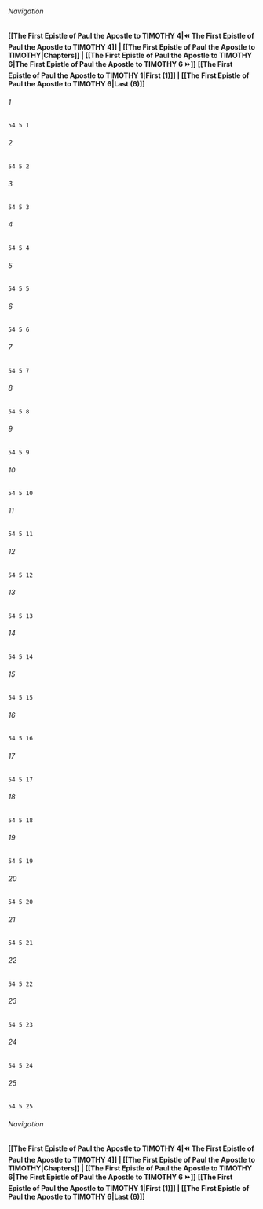 
###### Navigation
**[[The First Epistle of Paul the Apostle to TIMOTHY 4|⏪ The First Epistle of Paul the Apostle to TIMOTHY 4]] | [[The First Epistle of Paul the Apostle to TIMOTHY|Chapters]] | [[The First Epistle of Paul the Apostle to TIMOTHY 6|The First Epistle of Paul the Apostle to TIMOTHY 6 ⏩]]**
**[[The First Epistle of Paul the Apostle to TIMOTHY 1|First (1)]] | [[The First Epistle of Paul the Apostle to TIMOTHY 6|Last (6)]]**

###### 1
``` verse
54 5 1 
```
###### 2
``` verse
54 5 2 
```
###### 3
``` verse
54 5 3 
```
###### 4
``` verse
54 5 4 
```
###### 5
``` verse
54 5 5 
```
###### 6
``` verse
54 5 6 
```
###### 7
``` verse
54 5 7 
```
###### 8
``` verse
54 5 8 
```
###### 9
``` verse
54 5 9 
```
###### 10
``` verse
54 5 10 
```
###### 11
``` verse
54 5 11 
```
###### 12
``` verse
54 5 12 
```
###### 13
``` verse
54 5 13 
```
###### 14
``` verse
54 5 14 
```
###### 15
``` verse
54 5 15 
```
###### 16
``` verse
54 5 16 
```
###### 17
``` verse
54 5 17 
```
###### 18
``` verse
54 5 18 
```
###### 19
``` verse
54 5 19 
```
###### 20
``` verse
54 5 20 
```
###### 21
``` verse
54 5 21 
```
###### 22
``` verse
54 5 22 
```
###### 23
``` verse
54 5 23 
```
###### 24
``` verse
54 5 24 
```
###### 25
``` verse
54 5 25 
```

###### Navigation
**[[The First Epistle of Paul the Apostle to TIMOTHY 4|⏪ The First Epistle of Paul the Apostle to TIMOTHY 4]] | [[The First Epistle of Paul the Apostle to TIMOTHY|Chapters]] | [[The First Epistle of Paul the Apostle to TIMOTHY 6|The First Epistle of Paul the Apostle to TIMOTHY 6 ⏩]]**
**[[The First Epistle of Paul the Apostle to TIMOTHY 1|First (1)]] | [[The First Epistle of Paul the Apostle to TIMOTHY 6|Last (6)]]**

